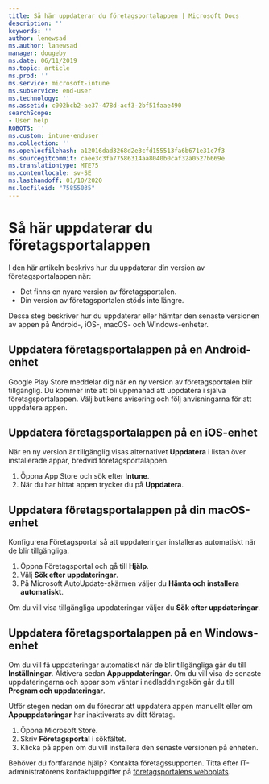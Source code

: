 ```yaml
---
title: Så här uppdaterar du företagsportalappen | Microsoft Docs
description: ''
keywords: ''
author: lenewsad
ms.author: lanewsad
manager: dougeby
ms.date: 06/11/2019
ms.topic: article
ms.prod: ''
ms.service: microsoft-intune
ms.subservice: end-user
ms.technology: ''
ms.assetid: c002bcb2-ae37-478d-acf3-2bf51faae490
searchScope:
- User help
ROBOTS: ''
ms.custom: intune-enduser
ms.collection: ''
ms.openlocfilehash: a12016dad3268d2e3cfd155513fa6b671e31c7f3
ms.sourcegitcommit: caee3c3fa77586314aa8040b0caf32a0527b669e
ms.translationtype: MTE75
ms.contentlocale: sv-SE
ms.lasthandoff: 01/10/2020
ms.locfileid: "75855035"
---
```

# <a name="how-to-update-the-company-portal-app"></a>Så här uppdaterar du företagsportalappen

I den här artikeln beskrivs hur du uppdaterar din version av företagsportalappen när:  
* Det finns en nyare version av företagsportalen.
* Din version av företagsportalen stöds inte längre.

Dessa steg beskriver hur du uppdaterar eller hämtar den senaste versionen av appen på Android-, iOS-, macOS- och Windows-enheter.    

## <a name="update-the-company-portal-app-on-your-android-device"></a>Uppdatera företagsportalappen på en Android-enhet  

Google Play Store meddelar dig när en ny version av företagsportalen blir tillgänglig. Du kommer inte att bli uppmanad att uppdatera i själva företagsportalappen. Välj butikens avisering och följ anvisningarna för att uppdatera appen. 

## <a name="update-the-company-portal-app-on-your-ios-device"></a>Uppdatera företagsportalappen på en iOS-enhet  

När en ny version är tillgänglig visas alternativet **Uppdatera** i listan över installerade appar, bredvid företagsportalappen.  

1. Öppna App Store och sök efter **Intune**.  
2. När du har hittat appen trycker du på **Uppdatera**.  

## <a name="update-the-company-portal-app-on-your-macos-device"></a>Uppdatera företagsportalappen på din macOS-enhet

Konfigurera Företagsportal så att uppdateringar installeras automatiskt när de blir tillgängliga. 

1. Öppna Företagsportal och gå till **Hjälp**. 
2. Välj **Sök efter uppdateringar**. 
3. På Microsoft AutoUpdate-skärmen väljer du **Hämta och installera automatiskt**. 

Om du vill visa tillgängliga uppdateringar väljer du **Sök efter uppdateringar**.  

## <a name="update-the-company-portal-app-on-your-windows-device"></a>Uppdatera företagsportalappen på en Windows-enhet
Om du vill få uppdateringar automatiskt när de blir tillgängliga går du till **Inställningar**. Aktivera sedan **Appuppdateringar**. Om du vill visa de senaste uppdateringarna och appar som väntar i nedladdningskön går du till **Program och uppdateringar**.  

Utför stegen nedan om du föredrar att uppdatera appen manuellt eller om **Appuppdateringar** har inaktiverats av ditt företag.  
1. Öppna Microsoft Store.
2. Skriv **Företagsportal** i sökfältet.
3. Klicka på appen om du vill installera den senaste versionen på enheten. 


Behöver du fortfarande hjälp? Kontakta företagssupporten. Titta efter IT-administratörens kontaktuppgifter på [företagsportalens webbplats](https://go.microsoft.com/fwlink/?linkid=2010980).
